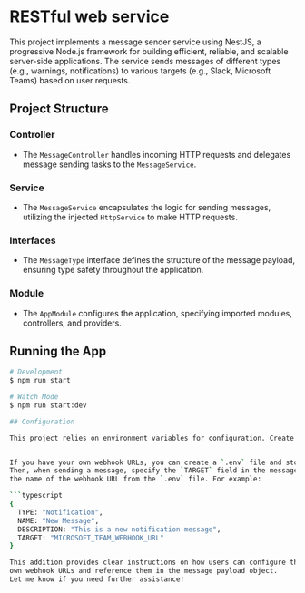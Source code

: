 # RESTful web service

This project implements a message sender service using NestJS, a progressive Node.js framework for building efficient, reliable, and scalable server-side applications. The service sends messages of different types (e.g., warnings, notifications) to various targets (e.g., Slack, Microsoft Teams) based on user requests.

## Project Structure

### Controller
- The `MessageController` handles incoming HTTP requests and delegates message sending tasks to the `MessageService`.

### Service
- The `MessageService` encapsulates the logic for sending messages, utilizing the injected `HttpService` to make HTTP requests.

### Interfaces
- The `MessageType` interface defines the structure of the message payload, ensuring type safety throughout the application.

### Module
- The `AppModule` configures the application, specifying imported modules, controllers, and providers.

## Running the App

```bash
# Development
$ npm run start

# Watch Mode
$ npm run start:dev

## Configuration

This project relies on environment variables for configuration. Create a `.env` file in the root directory and define the following variables:


If you have your own webhook URLs, you can create a `.env` file and store the data inside. 
Then, when sending a message, specify the `TARGET` field in the message payload object as 
the name of the webhook URL from the `.env` file. For example:

```typescript
{
  TYPE: "Notification",
  NAME: "New Message",
  DESCRIPTION: "This is a new notification message",
  TARGET: "MICROSOFT_TEAM_WEBHOOK_URL"
}

This addition provides clear instructions on how users can configure their 
own webhook URLs and reference them in the message payload object. 
Let me know if you need further assistance!


